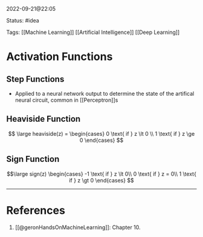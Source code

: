 2022-09-21@22:05

Status: #idea

Tags: [[Machine Learning]] [[Artificial Intelligence]] [[Deep Learning]]

# Activation Functions

## Step Functions
* Applied to a neural network output to determine the state of the artifical neural circuit, common in [[Perceptron]]s

## Heaviside Function
$$ \large
heaviside(z) = \begin{cases}
	0 \text{ if } z \lt 0 \\
	1 \text{ if } z \ge 0
\end{cases}
$$
## Sign Function
$$\large
sign(z) \begin{cases}
-1 \text{ if } z \lt 0\\
0  \text{  if } z = 0\\
1 \text{  if } z \gt 0
\end{cases}
$$

---
# References
1. [[@geronHandsOnMachineLearning]]: Chapter 10.
